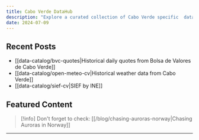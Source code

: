 ```yaml
---
title: Cabo Verde DataHub
description: "Explore a curated collection of Cabo Verde specific  datasets."
date: 2024-07-09
---
```


## Recent Posts

- [[data-catalog/bvc-quotes|Historical daily quotes from Bolsa de Valores de Cabo Verde]]
- [[data-catalog/open-meteo-cv|Historical weather data from Cabo Verde]]
- [[data-catalog/sief-cv|SIEF by INE]]

## Featured Content

> [!info] Don't forget to check:
> [[/blog/chasing-auroras-norway|Chasing Auroras in Norway]]

---



